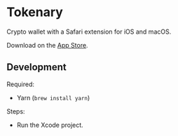 # Tokenary
Crypto wallet with a Safari extension for iOS and macOS.

Download on the [App Store](https://tokenary.io/get).

## Development

Required:

- Yarn (`brew install yarn`)

Steps:

- Run the Xcode project.

